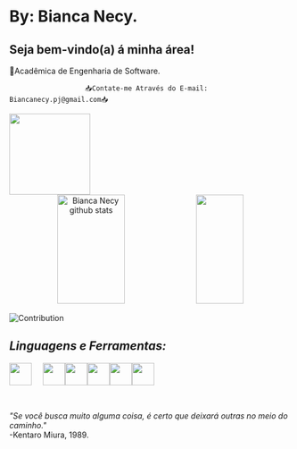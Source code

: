# By: Bianca Necy.
   ## Seja bem-vindo(a) á minha área!
   
   
   🍏Acadêmica de Engenharia de Software.
   
  
  
                       📥Contate-me Através do E-mail: Biancanecy.pj@gmail.com📥
                
</div>            
   <a href="https://www.linkedin.com/in/bianca-necy-56b72723b/"><img align="center" width="145px" src="https://img.shields.io/badge/LinkedIn-0077B5?style=for-the-badge&logo=linkedin&logoColor=white" /></a>
</div>

<div align="center">  
  <img width="49%" height="195px" src="https://github-readme-stats.vercel.app/api?username=BiancaNecy&show_icons=true&count_private=true&hide_border=true&title_color=pink=00bfbf&text_color=c9d1d9&bg_color=0d1117" alt="Bianca Necy github stats" /> 

 <img width="41%" height="195px" src="https://github-readme-stats.vercel.app/api/top-langs/?username=BiancaNecy&layout=compact&hide_border=true&title_color=00bfbf&text_color=00bfbf&bg_color=0d1117" />
</div>

![Contribution](https://activity-graph.herokuapp.com/graph?username=BiancaNecy&theme=gotham&hide_border=true&area=true)

  ## *Linguagens e Ferramentas:*

<img align="center" width="40px" src="https://user-images.githubusercontent.com/106227810/171755066-05c02077-05cf-401b-bfd6-4e1064bdbcd0.png" style="padding-right:20px;"/><img align="center" width="40px" src="https://user-images.githubusercontent.com/106227810/171755410-4c526721-7f55-4196-bbc8-9b8f6a2de391.png" /><img align="center" width="40px" src="https://user-images.githubusercontent.com/106227810/171755798-e4bd70d9-7df7-4424-8c3c-5dc9c3e0d99f.png" /><img align="center" width="40px" src="https://user-images.githubusercontent.com/106227810/171756685-10071717-9a89-4b38-baf2-966472a27e95.png" /><img align="center" width="40px" src="https://user-images.githubusercontent.com/106227810/171757332-aaa37368-c136-4861-a578-9745cce0f355.png" /><img align="center" width="40px" src="https://user-images.githubusercontent.com/106227810/171757775-cae414e3-f2e9-47c2-b7d5-bd2ec522e787.png" /><br><br>
##






  *"Se você busca muito alguma coisa, é certo que deixará outras no meio do caminho."*<br> -Kentaro Miura, 1989.


 </div>
                
            
